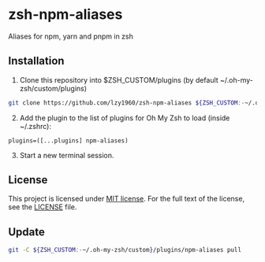 # zsh-npm-aliases

Aliases for npm, yarn and pnpm in zsh

## Installation

1. Clone this repository into $ZSH_CUSTOM/plugins (by default ~/.oh-my-zsh/custom/plugins)

```bash
git clone https://github.com/lzy1960/zsh-npm-aliases ${ZSH_CUSTOM:-~/.oh-my-zsh/custom}/plugins/npm-aliases
```

2. Add the plugin to the list of plugins for Oh My Zsh to load (inside ~/.zshrc):

```vim
plugins=([...plugins] npm-aliases)
```

3. Start a new terminal session.

## License

This project is licensed under [MIT license](https://opensource.org/licenses/MIT). For the full text of the license, see the [LICENSE](https://github.com/lzy1960/zsh-npm-aliases/blob/main/LICENSE) file.

## Update

```bash
git -C ${ZSH_CUSTOM:-~/.oh-my-zsh/custom}/plugins/npm-aliases pull
```
